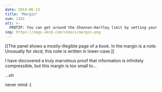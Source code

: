 ```yaml
---
date: 2014-06-13
title: "Margin"
num: 1381
alt: >-
  PROTIP: You can get around the Shannon-Hartley limit by setting your font size to 0.
img: https://imgs.xkcd.com/comics/margin.png
---
```

[[The panel shows a mostly-illegible page of a book.  In the margin is a note.  Unusually for xkcd, this note is written in lower-case.]]

I have discovered a truly marvelous proof that information is infinitely compressible, but this margin is too small to...

...oh

never mind :(


